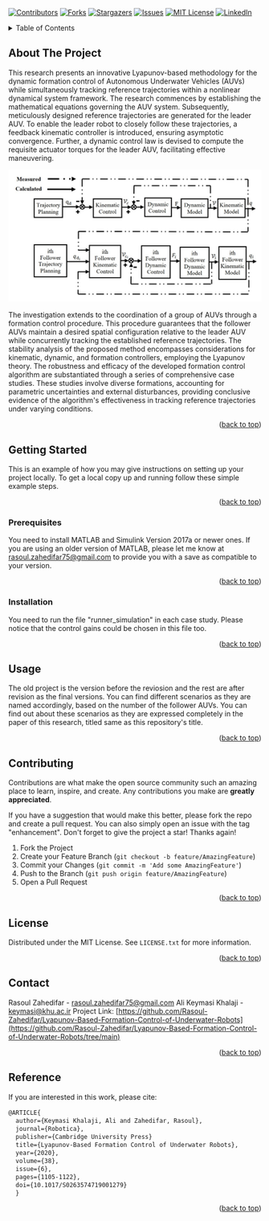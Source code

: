 <!-- Improved compatibility of back to top link: See: https://github.com/othneildrew/Best-README-Template/pull/73 -->
<a name="readme-top"></a>
<!--
*** Thanks for checking out the Best-README-Template. If you have a suggestion
*** that would make this better, please fork the repo and create a pull request
*** or simply open an issue with the tag "enhancement".
*** Don't forget to give the project a star!
*** Thanks again! Now go create something AMAZING! :D
-->



<!-- PROJECT SHIELDS -->
<!--
*** I'm using markdown "reference style" links for readability.
*** Reference links are enclosed in brackets [ ] instead of parentheses ( ).
*** See the bottom of this document for the declaration of the reference variables
*** for contributors-url, forks-url, etc. This is an optional, concise syntax you may use.
*** https://www.markdownguide.org/basic-syntax/#reference-style-links
-->
[![Contributors][contributors-shield]][contributors-url]
[![Forks][forks-shield]][forks-url]
[![Stargazers][stars-shield]][stars-url]
[![Issues][issues-shield]][issues-url]
[![MIT License][license-shield]][license-url]
[![LinkedIn][linkedin-shield]][linkedin-url]


<!-- TABLE OF CONTENTS -->
<details>
  <summary>Table of Contents</summary>
  <ol>
    <li>
      <a href="#about-the-project">About The Project</a>
    </li>
    <li>
      <a href="#getting-started">Getting Started</a>
      <ul>
        <li><a href="#prerequisites">Prerequisites</a></li>
        <li><a href="#installation">Installation</a></li>
      </ul>
    </li>
    <li><a href="#usage">Usage</a></li>
    <li><a href="#contributing">Contributing</a></li>
    <li><a href="#license">License</a></li>
    <li><a href="#contact">Contact</a></li>
    <li><a href="#Reference">Reference</a></li>
  </ol>
</details>



<!-- ABOUT THE PROJECT -->
## About The Project

This research presents an innovative Lyapunov-based methodology for the dynamic formation control of Autonomous Underwater Vehicles (AUVs) while simultaneously tracking reference trajectories within a nonlinear dynamical system framework. The research commences by establishing the mathematical equations governing the AUV system. Subsequently, meticulously designed reference trajectories are generated for the leader AUV. To enable the leader robot to closely follow these trajectories, a feedback kinematic controller is introduced, ensuring asymptotic convergence. Further, a dynamic control law is devised to compute the requisite actuator torques for the leader AUV, facilitating effective maneuvering.

![comgit](https://github.com/Rasoul-Zahedifar/Lyapunov-Based-Formation-Control-of-Underwater-Robots/blob/main/Block%20Diagram.jpg)

The investigation extends to the coordination of a group of AUVs through a formation control procedure. This procedure guarantees that the follower AUVs maintain a desired spatial configuration relative to the leader AUV while concurrently tracking the established reference trajectories. The stability analysis of the proposed method encompasses considerations for kinematic, dynamic, and formation controllers, employing the Lyapunov theory. The robustness and efficacy of the developed formation control algorithm are substantiated through a series of comprehensive case studies. These studies involve diverse formations, accounting for parametric uncertainties and external disturbances, providing conclusive evidence of the algorithm's effectiveness in tracking reference trajectories under varying conditions.

<p align="right">(<a href="#readme-top">back to top</a>)</p>



<!-- GETTING STARTED -->
## Getting Started

This is an example of how you may give instructions on setting up your project locally.
To get a local copy up and running follow these simple example steps.

<p align="right">(<a href="#readme-top">back to top</a>)</p>



<!-- PREREQUISITES -->
### Prerequisites

You need to install MATLAB and Simulink Version 2017a or newer ones. If you are using an older version of MATLAB, please let me know at rasoul.zahedifar75@gmail.com to provide you with a save as compatible to your version.

<p align="right">(<a href="#readme-top">back to top</a>)</p>



<!-- INSTALLATION -->
### Installation

You need to run the file "runner_simulation" in each case study. Please notice that the control gains could be chosen in this file too.

<p align="right">(<a href="#readme-top">back to top</a>)</p>



<!-- USAGE EXAMPLES -->
## Usage

The old project is the version before the reviosion and the rest are after revision as the final versions. You can find different scenarios as they are named accordingly, based on the number of the follower AUVs. You can find out about these scenarios as they are expressed completely in the paper of this research, titled same as this repository's title.

<p align="right">(<a href="#readme-top">back to top</a>)</p>



<!-- CONTRIBUTING -->
## Contributing

Contributions are what make the open source community such an amazing place to learn, inspire, and create. Any contributions you make are **greatly appreciated**.

If you have a suggestion that would make this better, please fork the repo and create a pull request. You can also simply open an issue with the tag "enhancement".
Don't forget to give the project a star! Thanks again!

1. Fork the Project
2. Create your Feature Branch (`git checkout -b feature/AmazingFeature`)
3. Commit your Changes (`git commit -m 'Add some AmazingFeature'`)
4. Push to the Branch (`git push origin feature/AmazingFeature`)
5. Open a Pull Request

<p align="right">(<a href="#readme-top">back to top</a>)</p>



<!-- LICENSE -->
## License

Distributed under the MIT License. See `LICENSE.txt` for more information.

<p align="right">(<a href="#readme-top">back to top</a>)</p>



<!-- CONTACT -->
## Contact

Rasoul Zahedifar - rasoul.zahedifar75@gmail.com
Ali Keymasi Khalaji - keymasi@khu.ac.ir
Project Link: [https://github.com/Rasoul-Zahedifar/Lyapunov-Based-Formation-Control-of-Underwater-Robots](https://github.com/Rasoul-Zahedifar/Lyapunov-Based-Formation-Control-of-Underwater-Robots/tree/main)

<p align="right">(<a href="#readme-top">back to top</a>)</p>



<!-- REFERENCE -->
## Reference

If you are interested in this work, please cite:

```
@ARTICLE{
  author={Keymasi Khalaji, Ali and Zahedifar, Rasoul},
  journal={Robotica},
  publisher={Cambridge University Press}
  title={Lyapunov-Based Formation Control of Underwater Robots}, 
  year={2020},
  volume={38},
  issue={6},
  pages={1105-1122},
  doi={10.1017/S0263574719001279}
  }
```

<p align="right">(<a href="#readme-top">back to top</a>)</p>



<!-- MARKDOWN LINKS & IMAGES -->
<!-- https://www.markdownguide.org/basic-syntax/#reference-style-links -->
[contributors-shield]: https://img.shields.io/github/contributors/Rasoul-Zahedifar/Lyapunov-Based-Formation-Control-of-Underwater-Robots.svg?style=for-the-badge
[contributors-url]: https://github.com/Rasoul-Zahedifar/Lyapunov-Based-Formation-Control-of-Underwater-Robots/graphs/contributors
[forks-shield]: https://img.shields.io/github/forks/Rasoul-Zahedifar/Lyapunov-Based-Formation-Control-of-Underwater-Robots.svg?style=for-the-badge
[forks-url]: https://github.com/Rasoul-Zahedifar/Lyapunov-Based-Formation-Control-of-Underwater-Robots/network/members
[stars-shield]: https://img.shields.io/github/stars/Rasoul-Zahedifar/Lyapunov-Based-Formation-Control-of-Underwater-Robots.svg?style=for-the-badge
[stars-url]: https://github.com/Rasoul-Zahedifar/Lyapunov-Based-Formation-Control-of-Underwater-Robots/stargazers
[issues-shield]: https://img.shields.io/github/issues/Rasoul-Zahedifar/Lyapunov-Based-Formation-Control-of-Underwater-Robots.svg?style=for-the-badge
[issues-url]: https://github.com/Rasoul-Zahedifar/Lyapunov-Based-Formation-Control-of-Underwater-Robots/issues
[license-shield]: https://img.shields.io/github/license/Rasoul-Zahedifar/Lyapunov-Based-Formation-Control-of-Underwater-Robots.svg?style=for-the-badge
[license-url]: https://github.com/Rasoul-Zahedifar/Lyapunov-Based-Formation-Control-of-Underwater-Robots/blob/master/LICENSE.txt
[linkedin-shield]: https://img.shields.io/badge/-LinkedIn-black.svg?style=for-the-badge&logo=linkedin&colorB=555
[linkedin-url]: https://linkedin.com/in/rasoul-zahedifar